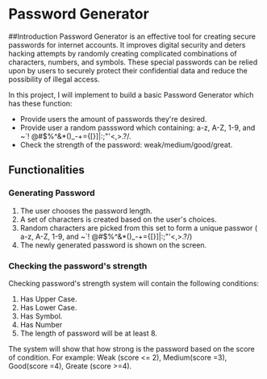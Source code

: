 # Password Generator

##Introduction
Password Generator is an effective tool for creating secure passwords for internet accounts. It improves digital security and deters hacking attempts by randomly creating complicated combinations of characters, numbers, and symbols. These special passwords can be relied upon by users to securely protect their confidential data and reduce the possibility of illegal access.

In this project, I will implement to build a basic Password Generator which has these function: 
* Provide users the amount of passwords they're desired.
* Provide user a random passsword which containing: a-z, A-Z, 1-9, and ~`! @#$%^&*()_-+={[}]|\:;"'<,>.?/.
* Check the strength of the password: weak/medium/good/great.

## Functionalities
### Generating Password
1. The user chooses the password length.
2. A set of characters is created based on the user's choices.
3. Random characters are picked from this set to form a unique passwor ( a-z, A-Z, 1-9, and ~`! @#$%^&*()_-+={[}]|\:;"'<,>.?/)
4. The newly generated password is shown on the screen.

### Checking the password's strength 
Checking password's strength system will contain the following conditions:
1. Has Upper Case.
2. Has Lower Case.
3. Has Symbol.
4. Has Number
5. The length of password will be at least 8.

The system will show that how strong is the password based on the score of condition. For example: Weak (score <= 2), Medium(score =3), Good(score =4), Greate (score >=4).




